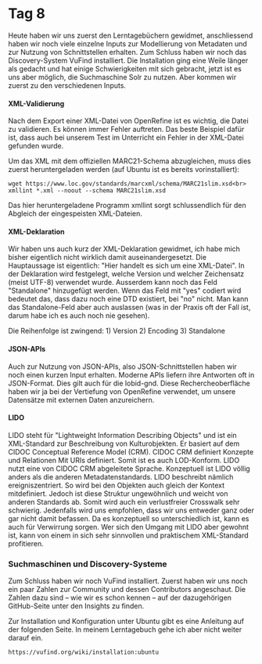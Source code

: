 # Tag 8
Heute haben wir uns zuerst den Lerntagebüchern gewidmet, anschliessend haben wir noch viele einzelne Inputs zur Modellierung von Metadaten und zur Nutzung von Schnittstellen erhalten. Zum Schluss haben wir noch das Discovery-System VuFind installiert. Die Installation ging eine Weile länger als gedacht und hat einige Schwierigkeiten mit sich gebracht, jetzt ist es uns aber möglich, die Suchmaschine Solr zu nutzen. Aber kommen wir zuerst zu den verschiedenen Inputs.

#### XML-Validierung
Nach dem Export einer XML-Datei von OpenRefine ist es wichtig, die Datei zu validieren. Es können immer Fehler auftreten. Das beste Beispiel dafür ist, dass auch bei unserem Test im Unterricht ein Fehler in der XML-Datei gefunden wurde.

Um das XML mit dem offiziellen MARC21-Schema abzugleichen, muss dies zuerst heruntergeladen werden (auf Ubuntu ist es bereits vorinstalliert):

```
wget https://www.loc.gov/standards/marcxml/schema/MARC21slim.xsd<br>
xmllint *.xml --noout --schema MARC21slim.xsd
```

Das hier heruntergeladene Programm xmllint sorgt schlussendlich für den Abgleich der eingespeisten XML-Dateien.

#### XML-Deklaration
Wir haben uns auch kurz der XML-Deklaration gewidmet, ich habe mich bisher eigentlich nicht wirklich damit auseinandergesetzt. Die Hauptaussage ist eigentlich: "Hier handelt es sich um eine XML-Datei". In der Deklaration wird festgelegt, welche Version und welcher Zeichensatz (meist UTF-8) verwendet wurde. Ausserdem kann noch das Feld "Standalone" hinzugefügt werden. Wenn das Feld mit "yes" codiert wird bedeutet das, dass dazu noch eine DTD existiert, bei "no" nicht. Man kann das Standalone-Feld aber auch auslassen (was in der Praxis oft der Fall ist, darum habe ich es auch noch nie gesehen).

Die Reihenfolge ist zwingend: 1) Version 2) Encoding 3) Standalone

#### JSON-APIs
Auch zur Nutzung von JSON-APIs, also JSON-Schnittstellen haben wir noch einen kurzen Input erhalten. Moderne APIs liefern ihre Antworten oft in JSON-Format. Dies gilt auch für die lobid-gnd. Diese Rechercheoberfläche haben wir ja bei der Vertiefung von OpenRefine verwendet, um unsere Datensätze mit externen Daten anzureichern.

#### LIDO
LIDO steht für "Lightweight Information Describing Objects" und ist ein XML-Standard zur Beschreibung von Kulturobjekten. Er basiert auf dem CIDOC Conceptual Reference Model (CRM).
CIDOC CRM definiert Konzepte und Relationen Mit URIs definiert. Somit ist es auch LOD-Konform. LIDO nutzt eine von CIDOC CRM abgeleitete Sprache.
Konzeptuell ist LIDO völlig anders als die anderen Metadatenstandards. LIDO beschreibt nämlich ereigniszentriert. So wird bei den Objekten auch gleich der Kontext mitdefiniert. Jedoch ist diese Struktur ungewöhnlich und weicht von anderen Standards ab. Somit wird auch ein verlustfreier Crosswalk sehr schwierig. Jedenfalls wird uns empfohlen, dass wir uns entweder ganz oder gar nicht damit befassen. Da es konzeptuell so unterschiedlich ist, kann es auch für Verwirrung sorgen. Wer sich den Umgang mit LIDO aber gewohnt ist, kann von einem in sich sehr sinnvollen und praktischem XML-Standard profitieren.

### Suchmaschinen und Discovery-Systeme

Zum Schluss haben wir noch VuFind installiert. Zuerst haben wir uns noch ein paar Zahlen zur Community und dessen Contributors angeschaut. Die Zahlen dazu sind – wie wir es schon kennen – auf der dazugehörigen GitHub-Seite unter den Insights zu finden. 

Zur Installation und Konfiguration unter Ubuntu gibt es eine Anleitung auf der folgenden Seite. In meinem Lerntagebuch gehe ich aber nicht weiter darauf ein.

```
https://vufind.org/wiki/installation:ubuntu
```